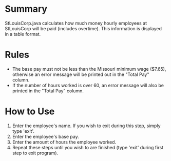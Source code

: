 # Summary  
StLouisCorp.java calculates how much money hourly employees at StLouisCorp will be paid (includes overtime).
This information is displayed in a table format.

# Rules
* The base pay must not be less than the Missouri minimum wage ($7.65), otherwise an error message will be 
printed out in the "Total Pay" column.
* If the number of hours worked is over 60, an error message will also be printed in the "Total Pay" column.
  
# How to Use
1. Enter the employee's name. If you wish to exit during this step, simply type 'exit'.
2. Enter the employee's base pay.
3. Enter the amount of hours the employee worked.
4. Repeat these steps until you wish to are finished (type 'exit' during first step to exit program).
